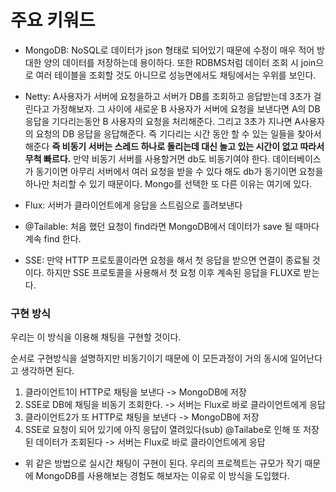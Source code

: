 # 주요 키워드
- MongoDB: NoSQL로 데이터가 json 형태로 되어있기 때문에 수정이 매우 적어 방대한 양의 데이터를 저장하는데 용이하다. 또한 RDBMS처럼 데이터 조회 시 join으로 여러 테이블을 조회할 것도 아니므로 성능면에서도 채팅에서는 우위를 보인다.

- Netty: A사용자가 서버에 요청을하고 서버가 DB를 조회하고 응답받는데 3초가 걸린다고 가정해보자. 그 사이에 새로운 B 사용자가 서버에 요청을 보낸다면 A의 DB 응답을 기다리는동안 B 사용자의 요청을 처리해준다. 그리고 3초가 지나면 A사용자의 요청의 DB 응답을 응답해준다. 즉 기다리는 시간 동안 할 수 있는 일들을 찾아서 해준다
**즉 비동기 서버는 스레드 하나로 돌리는데 대신 놀고 있는 시간이 없고 따라서 무척 빠르다.**
만약 비동기 서버를 사용할거면 db도 비동기여야 한다. 데이터베이스가 동기이면 아무리 서버에서 여러 요청을 받을 수 있다 해도 db가 동기이면 요청을 하나만 처리할 수 있기 때문이다. Mongo를 선택한 또 다른 이유는 여기에 있다.

- Flux: 서버가 클라이언트에게 응답을 스트림으로 흘려보낸다

- @Tailable: 처음 했던 요청이 find라면 MongoDB에서 데이터가 save 될 때마다 계속 find 한다.

- SSE: 만약 HTTP 프로토콜이라면 요청을 해서 첫 응답을 받으면 연결이 종료될 것이다. 하지만 SSE 프로토콜을 사용해서 첫 요청 이후 계속된 응답을 FLUX로 받는다.

### 구현 방식

우리는 이 방식을 이용해 채팅을 구현할 것이다.

순서로 구현방식을 설명하지만 비동기이기 때문에 이 모든과정이 거의 동시에 일어난다고 생각하면 된다.

1. 클라이언트1이 HTTP로 채팅을 보낸다 -> MongoDB에 저장
2. SSE로 DB에 채팅을 비동기 조회한다. -> 서버는 Flux로 바로 클라이언트에게 응답
3. 클라이언트2가 또 HTTP로 채팅을 보낸다 -> MongoDB에 저장
4. SSE로 요청이 되어 있기에 아직 응답이 열려있다(sub) @Tailabe로 인해 또 저장된 데이터가 조회된다 -> 서버는 Flux로 바로 클라이언트에게 응답
- 위 같은 방법으로 실시간 채팅이 구현이 된다.
우리의 프로젝트는 규모가 작기 때문에 MongoDB를 사용해보는 경험도 해보자는 이유로 이 방식을 도입했다.
